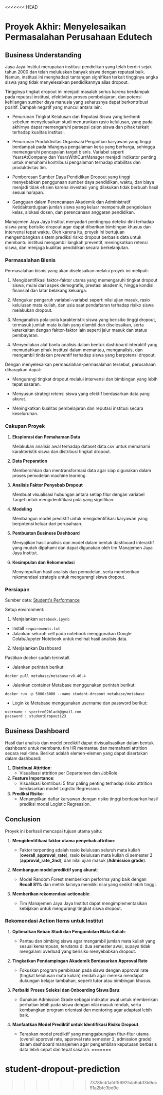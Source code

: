 <<<<<<< HEAD
# Proyek Akhir: Menyelesaikan Permasalahan Perusahaan Edutech

## Business Understanding

Jaya Jaya Institut merupakan institusi pendidikan yang telah berdiri sejak tahun 2000 dan telah meluluskan banyak siswa dengan reputasi baik. Namun, institusi ini menghadapi tantangan signifikan terkait tingginya angka siswa yang tidak menyelesaikan pendidikannya alias dropout.

Tingginya tingkat dropout ini menjadi masalah serius karena berdampak pada reputasi institusi, efektivitas proses pembelajaran, dan potensi kehilangan sumber daya manusia yang seharusnya dapat berkontribusi positif. Dampak negatif yang muncul antara lain:

- Penurunan Tingkat Kelulusan dan Reputasi
Siswa yang berhenti sebelum menyelesaikan studi menurunkan rasio kelulusan, yang pada akhirnya dapat memengaruhi persepsi calon siswa dan pihak terkait terhadap kualitas institusi.

- Penurunan Produktivitas Organisasi
Pergantian karyawan yang tinggi berdampak pada hilangnya pengalaman kerja yang berharga, sehingga memengaruhi pencapaian target bisnis. Variabel seperti YearsAtCompany dan YearsWithCurrManager menjadi indikator penting untuk memahami kontribusi pengalaman terhadap stabilitas dan produktivitas tim.

- Pemborosan Sumber Daya Pendidikan
Dropout yang tinggi menyebabkan penggunaan sumber daya pendidikan, waktu, dan biaya menjadi tidak efisien karena investasi yang dilakukan tidak berbuah hasil sesuai harapan.

- Gangguan dalam Perencanaan Akademik dan Administratif
Ketidakterdugaan jumlah siswa yang keluar mempersulit pengelolaan kelas, alokasi dosen, dan perencanaan anggaran pendidikan.

Manajemen Jaya Jaya Institut menyadari pentingnya deteksi dini terhadap siswa yang berisiko dropout agar dapat diberikan bimbingan khusus dan intervensi tepat waktu. Oleh karena itu, proyek ini bertujuan mengembangkan sistem prediksi risiko dropout berbasis data untuk membantu institusi mengambil langkah preventif, meningkatkan retensi siswa, dan menjaga kualitas pendidikan secara berkelanjutan.


### Permasalahan Bisnis

Permasalahan bisnis yang akan diselesaikan melalui proyek ini meliputi:

1. Mengidentifikasi faktor-faktor utama yang memengaruhi tingkat dropout siswa, mulai dari aspek demografis, prestasi akademik, hingga kondisi finansial dan latar belakang keluarga.

2. Mengukur pengaruh variabel-variabel seperti nilai ujian masuk, rasio kelulusan mata kuliah, dan usia saat pendaftaran terhadap risiko siswa melakukan dropout.

3. Menganalisis pola-pola karakteristik siswa yang berisiko tinggi dropout, termasuk jumlah mata kuliah yang diambil dan diselesaikan, serta keterkaitan dengan faktor-faktor lain seperti jalur masuk dan status pembayaran.

4. Menyediakan alat bantu analisis dalam bentuk dashboard interaktif yang memudahkan pihak institusi dalam memantau, menganalisis, dan mengambil tindakan preventif terhadap siswa yang berpotensi dropout.

Dengan menyelesaikan permasalahan-permasalahan tersebut, perusahaan diharapkan dapat:

- Mengurangi tingkat dropout melalui intervensi dan bimbingan yang lebih tepat sasaran.

- Menyusun strategi retensi siswa yang efektif berdasarkan data yang akurat.

- Meningkatkan kualitas pembelajaran dan reputasi institusi secara keseluruhan.


### Cakupan Proyek

1. **Eksplorasi dan Pemahaman Data**

    Melakukan analisis awal terhadap dataset data.csv untuk memahami karakteristik siswa dan distribusi tingkat dropout.

2. **Data Preparation**

    Membersihkan dan mentransformasi data agar siap digunakan dalam proses pemodelan machine learning.

3. **Analisis Faktor Penyebab Dropout**

    Membuat visualisasi hubungan antara setiap fitur dengan variabel Target untuk mengidentifikasi pola yang signifikan.

3. **Modeling**

    Membangun model prediktif untuk mengidentifikasi karyawan yang berpotensi keluar dari perusahaan.

4. **Pembuatan Business Dashboard**

    Menyajikan hasil analisis dan model dalam bentuk dashboard interaktif yang mudah dipahami dan dapat digunakan oleh tim Manajemen Jaya Jaya Institut.

5. **Kesimpulan dan Rekomendasi**

    Menyimpulkan hasil analisis dan pemodelan, serta memberikan rekomendasi strategis untuk mengurangi siswa dropout.


### Persiapan

Sumber data: [Student's Performance](https://github.com/dicodingacademy/dicoding_dataset/blob/main/students_performance/README.md)

Setup environment:

1. Menjalankan `notebook.ipynb`
- Install `requirements.txt`
- Jalankan seluruh cell pada notebook menggunakan Google Colab/Jupyter Notebook untuk melihat hasil analisis data.

2. Menjalankan Dashboard

Pastikan docker sudah terinstall.
- Jalankan perintah berikut:

```
docker pull metabase/metabase:v0.46.4
```

- Jalankan container Metabase menggunakan perintah berikut:

```
docker run -p 5000:3000 --name student-dropout metabase/metabase
```

- Login ke Metabase menggunakan username dan password berikut:

```
username : spectre02black@gmail.com
password : studentDropout123
```


## Business Dashboard

Hasil dari analisis dan model prediktif dapat divisualisasikan dalam bentuk dashboard untuk membantu tim HR memantau dan memahami attrition secara real-time. Berikut adalah elemen-elemen yang dapat disertakan dalam dashboard:
1. **Distribusi Attrition**:
   - Visualisasi attrition per Departemen dan JobRole.
2. **Feature Importance**:
   - Visualisasi kontribusi 5 fitur paling penting terhadap risiko attrition berdasarkan model Logistic Regression.
3. **Prediksi Risiko**:
   - Menampilkan daftar karyawan dengan risiko tinggi berdasarkan hasil prediksi model Logistic Regression.


## Conclusion

Proyek ini berhasil mencapai tujuan utama yaitu:
1. **Mengidentifikasi faktor utama penyebab attrition**:
   - Faktor terpenting adalah rasio kelulusan seluruh mata kuliah (**overall_approval_rate**), rasio kelulusan mata kuliah di semester 2 (**approval_rate_2nd**), dan nilai ujian masuk (**Admission grade**).

2. **Membangun model prediktif yang akurat**:
   - Model Random Forest memberikan performa yang baik dengan **Recall 81%** dan metrik lainnya memiliki nilai yang sedikit lebih tinggi.

3. **Memberikan rekomendasi actionable**:
   - Tim Manajemen Jaya Jaya Institut dapat mengimplementasikan kebijakan untuk mengurangi tingkat siswa dropout.


### **Rekomendasi Action Items untuk Institut**
1. **Optimalkan Beban Studi dan Pengambilan Mata Kuliah**:
   - Pantau dan bimbing siswa agar mengambil jumlah mata kuliah yang sesuai kemampuan, terutama di dua semester awal, supaya tidak mengalami overload yang berisiko menyebabkan dropout.

2. **Tingkatkan Pendampingan Akademik Berdasarkan Approval Rate**
   - Fokuskan program pembinaan pada siswa dengan approval rate (tingkat kelulusan mata kuliah) rendah agar mereka mendapat dukungan belajar tambahan, seperti tutor atau bimbingan khusus.

3. **Perbaiki Proses Seleksi dan Onboarding Siswa Baru**:
   - Gunakan Admission Grade sebagai indikator awal untuk memberikan perhatian lebih pada siswa dengan nilai masuk rendah, serta kembangkan program orientasi dan mentoring agar adaptasi lebih baik.

4. **Manfaatkan Model Prediktif untuk Identifikasi Risiko Dropout**:
   - Terapkan model prediktif yang menggabungkan fitur-fitur utama (overall approval rate, approval rate semester 2, admission grade) dalam dashboard manajemen agar pengambilan keputusan berbasis data lebih cepat dan tepat sasaran.
=======
# student-dropout-prediction
>>>>>>> 73785cb1afdf56925da9ab13b9dc91a2bfc3bd9e
